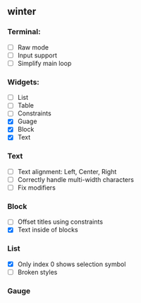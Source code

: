 ## winter

### Terminal:
- [ ] Raw mode
- [ ] Input support
- [ ] Simplify main loop

### Widgets:
- [ ] List
- [ ] Table
- [ ] Constraints
- [x] Guage
- [x] Block
- [x] Text

### Text
- [ ] Text alignment: Left, Center, Right
- [ ] Correctly handle multi-width characters
- [ ] Fix modifiers

### Block
- [ ] Offset titles using constraints
- [x] Text inside of blocks

### List
- [x] Only index 0 shows selection symbol
- [ ] Broken styles

### Gauge

